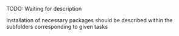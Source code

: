 TODO: Waiting for description


Installation of necessary packages should be described within the subfolders corresponding to given tasks

